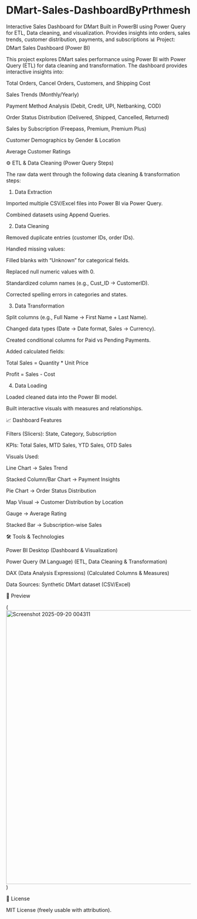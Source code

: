 # DMart-Sales-DashboardByPrthmesh
Interactive Sales Dashboard for DMart Built in PowerBI using Power Query for ETL, Data cleaning, and visualization. Provides insights into orders, sales trends, customer distribution, payments, and subscriptions
📊 Project: DMart Sales Dashboard (Power BI)

This project explores DMart sales performance using Power BI with Power Query (ETL) for data cleaning and transformation.
The dashboard provides interactive insights into:

Total Orders, Cancel Orders, Customers, and Shipping Cost

Sales Trends (Monthly/Yearly)

Payment Method Analysis (Debit, Credit, UPI, Netbanking, COD)

Order Status Distribution (Delivered, Shipped, Cancelled, Returned)

Sales by Subscription (Freepass, Premium, Premium Plus)

Customer Demographics by Gender & Location

Average Customer Ratings

⚙️ ETL & Data Cleaning (Power Query Steps)

The raw data went through the following data cleaning & transformation steps:

1. Data Extraction

Imported multiple CSV/Excel files into Power BI via Power Query.

Combined datasets using Append Queries.

2. Data Cleaning

Removed duplicate entries (customer IDs, order IDs).

Handled missing values:

Filled blanks with “Unknown” for categorical fields.

Replaced null numeric values with 0.

Standardized column names (e.g., Cust_ID → CustomerID).

Corrected spelling errors in categories and states.

3. Data Transformation

Split columns (e.g., Full Name → First Name + Last Name).

Changed data types (Date → Date format, Sales → Currency).

Created conditional columns for Paid vs Pending Payments.

Added calculated fields:

Total Sales = Quantity * Unit Price

Profit = Sales - Cost

4. Data Loading

Loaded cleaned data into the Power BI model.

Built interactive visuals with measures and relationships.

📈 Dashboard Features

Filters (Slicers): State, Category, Subscription

KPIs: Total Sales, MTD Sales, YTD Sales, OTD Sales

Visuals Used:

Line Chart → Sales Trend

Stacked Column/Bar Chart → Payment Insights

Pie Chart → Order Status Distribution

Map Visual → Customer Distribution by Location

Gauge → Average Rating

Stacked Bar → Subscription-wise Sales

🛠 Tools & Technologies

Power BI Desktop (Dashboard & Visualization)

Power Query (M Language) (ETL, Data Cleaning & Transformation)

DAX (Data Analysis Expressions) (Calculated Columns & Measures)

Data Sources: Synthetic DMart dataset (CSV/Excel)

📸 Preview

(<img width="1785" height="745" alt="Screenshot 2025-09-20 004311" src="https://github.com/user-attachments/assets/280df2ff-45b7-422d-9574-85471bcfc7fa" />
)

📜 License

MIT License (freely usable with attribution).
